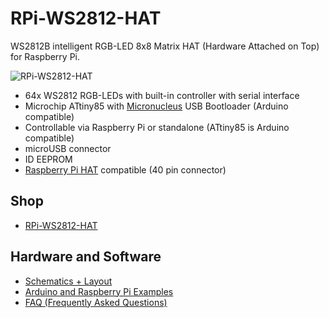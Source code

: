 # RPi-WS2812-HAT
WS2812B intelligent RGB-LED 8x8 Matrix HAT (Hardware Attached on Top) for Raspberry Pi.

![RPi-WS2812-HAT](https://github.com/watterott/RPi-WS2812-HAT/raw/master/hardware/RPi-WS2812-HAT_v10.jpg)

* 64x WS2812 RGB-LEDs with built-in controller with serial interface
* Microchip ATtiny85 with [Micronucleus](https://github.com/micronucleus/micronucleus) USB Bootloader (Arduino compatible)
* Controllable via Raspberry Pi or standalone (ATtiny85 is Arduino compatible)
* microUSB connector
* ID EEPROM
* [Raspberry Pi HAT](https://github.com/raspberrypi/hats) compatible (40 pin connector)


## Shop
* [RPi-WS2812-HAT](http://www.watterott.com/en/RPi-WS2812-HAT)


## Hardware and Software
* [Schematics + Layout](https://github.com/watterott/RPi-WS2812-HAT/tree/master/hardware)
* [Arduino and Raspberry Pi Examples](https://github.com/watterott/RPi-WS2812-HAT/tree/master/software)
* [FAQ (Frequently Asked Questions)](https://github.com/watterott/RPi-WS2812-HAT/blob/master/docs/FAQ.md)
